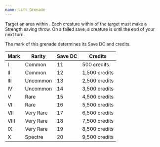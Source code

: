 ```yaml
---
name: Lift Grenade
---
```

Target an area within <me-distance length="25" />. Each creature within <me-distance length="10" /> of the target must make a Strength saving throw.
On a failed save, a creature is <me-condition id="lifted" /> until the end of your next turn.

The mark of this grenade determines its Save DC and credits.

Mark|Rarity|Save DC|Credits
---|---|---|---
I|Common|11|500 credits
II|Common|12|1,500 credits
III|Uncommon|13|2,500 credits
IV|Uncommon|14|3,500 credits
V|Rare|15|4,500 credits
VI|Rare|16|5,500 credits
VII|Very Rare|17|6,500 credits
VIII|Very Rare|18|7,500 credits
IX|Very Rare|19|8,500 credits
X|Spectre|20|9,500 credits
